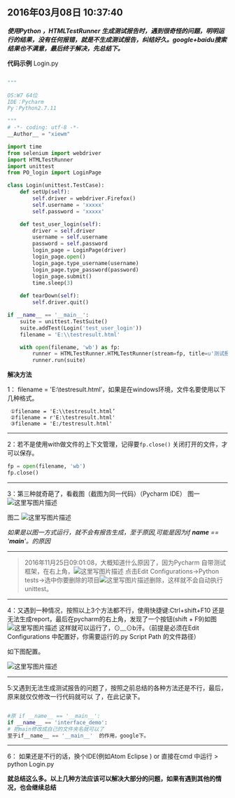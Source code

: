 2016年03月08日 10:37:40
---
***使用Python ，HTMLTestRunner 生成测试报告时，遇到很奇怪的问题，明明运行的结果，没有任何报错，就是不生成测试报告，纠结好久。google+baidu搜索结果也不满意，最后终于解决，先总结下。***


 **代码示例**
 Login.py
```python

"""

OS:W7 64位
IDE：Pycharm
Py：Python2.7.11

"""
# -*- coding: utf-8 -*-
__Author__ = "xiewm"

import time
from selenium import webdriver
import HTMLTestRunner
import unittest
from PO_login import LoginPage

class Login(unittest.TestCase):
    def setUp(self):
        self.driver = webdriver.Firefox()
        self.username = 'xxxxx'
        self.password = 'xxxxx'

    def test_user_login(self):
        driver = self.driver
        username = self.username
        password = self.password
        login_page = LoginPage(driver)
        login_page.open()
        login_page.type_username(username)
        login_page.type_password(password)
        login_page.submit()
        time.sleep(3)
        
    def tearDown(self):
        self.driver.quit()

if __name__ == '__main__':
    suite = unittest.TestSuite()
    suite.addTest(Login('test_user_login'))
    filename = 'E:\\testresult.html'

    with open(filename, 'wb') as fp:
        runner = HTMLTestRunner.HTMLTestRunner(stream=fp, title=u'测试报告', description=u'用例执行详情：')
        runner.run(suite)

```

 **解决方法**

 1： filename = 'E:\\testresult.html’，如果是在windows环境，文件名要使用以下几种格式。

```
 ①filename = 'E:\\testresult.html’ 
 ②filename = r'E:\testresult.html'  
 ③filename = 'E:/testresult.html'  
```
---
  2：若不是使用with做文件的上下文管理，记得要`fp.close()` 关闭打开的文件，才可以保存。
```python
fp = open(filename, 'wb')
fp.close()
```
---
3：第三种就奇葩了，看截图（截图为同一代码）（Pycharm IDE）
图一
![这里写图片描述](http://img.blog.csdn.net/20160308103336051)

图二
![这里写图片描述](http://img.blog.csdn.net/20160308103350774)

*如果是以图一方式运行，就不会有报告生成，至于原因,可能是因为if __name__ == '__main__'。的原因*

---

> 2016年11月25日09:01:08，大概知道什么原因了，因为Pycharm 自带测试框架，在右上角，![这里写图片描述](http://img.blog.csdn.net/20161229160025817?watermark/2/text/aHR0cDovL2Jsb2cuY3Nkbi5uZXQveGllXzA3MjM=/font/5a6L5L2T/fontsize/400/fill/I0JBQkFCMA==/dissolve/70/gravity/SouthEast)   点击Edit Configurations→Python tests→选中你要删除的项目![这里写图片描述](http://img.blog.csdn.net/20161229160336537?watermark/2/text/aHR0cDovL2Jsb2cuY3Nkbi5uZXQveGllXzA3MjM=/font/5a6L5L2T/fontsize/400/fill/I0JBQkFCMA==/dissolve/70/gravity/SouthEast)删除，这样就不会自动执行unittest。

---


4：又遇到一种情况，按照以上3个方法都不行，使用快捷键:Ctrl+shift+F10  还是无法生成report，最后在pycharm的右上角，发现了一个按钮(shift + F9)如图
![这里写图片描述](http://img.blog.csdn.net/20160510162834853)
这样就可以运行了，⊙﹏⊙b汗。（前提是必须在Edit Configurations 中配置好，你需要运行的.py   Script  Path 的文件路径）

如下图配置。

![这里写图片描述](http://img.blog.csdn.net/20180113130807651?watermark/2/text/aHR0cDovL2Jsb2cuY3Nkbi5uZXQveGllXzA3MjM=/font/5a6L5L2T/fontsize/400/fill/I0JBQkFCMA==/dissolve/70/gravity/SouthEast)


---
5:又遇到无法生成测试报告的问题了，按照之前总结的各种方法还是不行，最后，原来就仅仅修改一行代码就可以 了，在此记录下。

```python

#原 if __name__ == '__main__':
if __name__ == 'interface_demo':
# 把main修改成自己的文件夹名就可以了
至于if__name__ == '__main__'  的作用，google下。
```

------


6： 如果还是不行的话，换个IDE(例如Atom Eclipse )  or  直接在cmd 中运行
		   > python  Login.py 

**就总结这么多。以上几种方法应该可以解决大部分的问题，如果有遇到其他的情况，也会继续总结**





  
 

